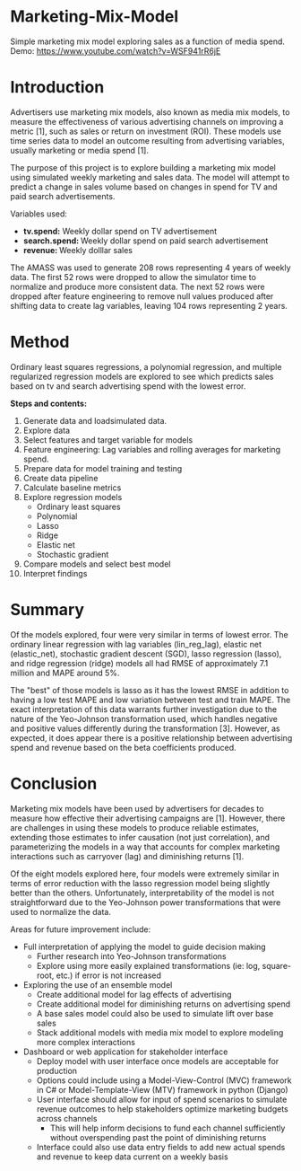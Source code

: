 # Marketing-Mix-Model
Simple marketing mix model exploring sales as a function of media spend. 
Demo: https://www.youtube.com/watch?v=WSF941rR6jE

# Introduction
Advertisers use marketing mix models, also known as media mix models, to measure the effectiveness of various advertising channels on improving a metric [1], such as sales or return on investment (ROI). These models use time series data to model an outcome resulting from advertising variables, usually marketing or media spend [1]. <Br>

The purpose of this project is to explore building a marketing mix model using simulated weekly marketing and sales data. The model will attempt to predict a change in sales volume based on changes in spend for TV and paid search advertisements.





Variables used:<br>
* <b>tv.spend:</b> Weekly dollar spend on TV advertisement 
* <b>search.spend: </b> Weekly dollar spend on paid search advertisement
* <b>revenue: </b> Weekly dolllar sales

The AMASS was used to generate 208 rows representing 4 years of weekly data. The first 52 rows were dropped to allow the simulator time to normalize and produce more consistent data. The next 52 rows were dropped after feature engineering to remove null values produced after shifting data to create lag variables, leaving 104 rows representing 2 years. 
  
# Method
  Ordinary least squares regressions, a polynomial regression, and multiple regularized regression models are explored to see which predicts sales based on tv and search advertising spend with the lowest error. 

<b>Steps and contents:</b>
1. Generate data and loadsimulated data.<br>
2. Explore data<br>
3. Select features and target variable for models<br>
4. Feature engineering: Lag variables and rolling averages for marketing spend.<br>
5. Prepare data for model training and testing<br>
6. Create data pipeline<br>
7. Calculate baseline metrics<br>
8. Explore regression models<br>
    * Ordinary least squares<br>
    * Polynomial<br>
    * Lasso<br>
    * Ridge<br>
    * Elastic net<br>
    * Stochastic gradient<br>
9. Compare models and select best model<br>
10. Interpret findings<br>
  
# Summary 
Of the models explored, four were very similar in terms of lowest error. The ordinary linear regression with lag variables (lin_reg_lag), elastic net (elastic_net), stochastic gradient descent (SGD), lasso regression (lasso), and ridge regression (ridge) models all had RMSE of approximately 7.1 million and  MAPE around 5%.

The "best" of those models is lasso as it has the lowest RMSE in addition to having a low test MAPE and low variation between test and train MAPE. The exact interpretation of this data warrants further investigation due to the nature of the Yeo-Johnson transformation used, which handles negative and positive values differently during the transformation [3]. However, as expected, it does appear there is a positive relationship between advertising spend and revenue based on the beta coefficients produced.
  
# Conclusion
Marketing mix models have been used by advertisers for decades to measure how effective their advertising campaigns are [1]. However, there are challenges in using these models to produce reliable estimates, extending those estimates to infer causation (not just correlation), and parameterizing the models in a way that accounts for complex marketing interactions such as carryover (lag) and diminishing returns [1].

Of the eight models explored here, four models were extremely similar in terms of error reduction with the lasso regression model being slightly better than the others. Unfortunately, interpretability of the model is not straightforward due to the Yeo-Johnson power transformations that were used to normalize the data. 

Areas for future improvement include:
* Full interpretation of applying the model to guide decision making
    * Further research into Yeo-Johnson transformations
    * Explore using more easily explained transformations (ie: log, square-root, etc.) if error is not increased
* Exploring the use of an ensemble model
    * Create additional model for lag effects of advertising
    * Create additional model for diminishing returns on advertising spend
    * A base sales model could also be used to simulate lift over base sales
    * Stack additional models with media mix model to explore modeling more complex interactions
* Dashboard or web application for stakeholder interface
    * Deploy model with user interface once models are acceptable for production
    * Options could include using a Model-View-Control (MVC) framework in C# or Model-Template-View (MTV) framework in  python (Django)
    * User interface should allow for input of spend scenarios to simulate revenue outcomes to help stakeholders optimize marketing budgets across channels
        * This will help inform decisions to fund each channel sufficiently without overspending past the point of diminishing returns
    * Interface could also use data entry fields to add new actual spends and revenue to keep data current on a weekly basis
 


